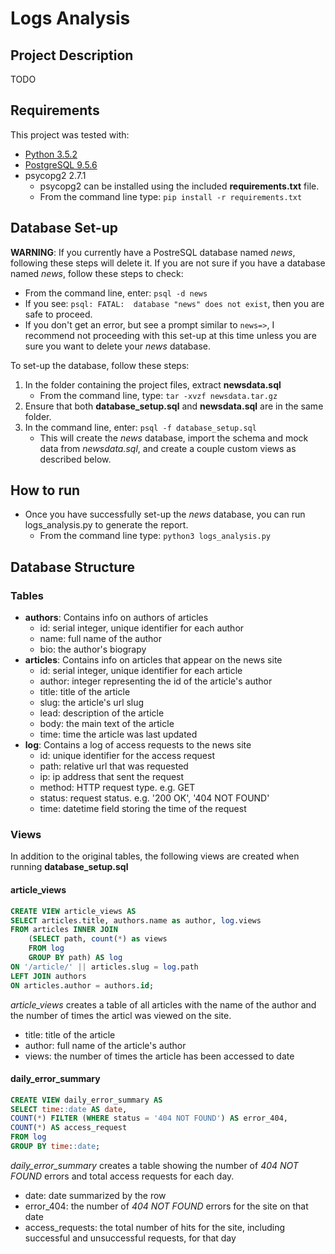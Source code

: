 # Logs Analysis

## Project Description

TODO

## Requirements
This project was tested with:
- [Python 3.5.2](https://www.python.org/downloads/)
- [PostgreSQL 9.5.6](https://www.postgresql.org/download/)
- psycopg2 2.7.1
  - psycopg2 can be installed using the included **requirements.txt** file.
  - From the command line type: `pip install -r requirements.txt`

## Database Set-up
**WARNING**: If you currently have a PostreSQL database named *news*, following these steps will delete it. If you are not sure if you have a database named *news*, follow these steps to check:
- From the command line, enter: `psql -d news`
- If you see: `psql: FATAL:  database "news" does not exist`, then you are safe to proceed.
- If you don't get an error, but see a prompt similar to `news=>`, I recommend not proceeding with this set-up at this time unless you are sure you want to delete your *news* database.

To set-up the database, follow these steps:
1. In the folder containing the project files, extract **newsdata.sql**
   - From the command line, type: `tar -xvzf newsdata.tar.gz`
2. Ensure that both **database_setup.sql** and **newsdata.sql** are in the same folder.
3. In the command line, enter: `psql -f database_setup.sql`
   - This will create the *news* database, import the schema and mock data from *newsdata.sql*, and create a couple custom views as described below. 

## How to run
- Once you have successfully set-up the *news* database, you can run logs_analysis.py to generate the report.
  - From the command line type: `python3 logs_analysis.py`

## Database Structure

### Tables

- **authors**: Contains info on authors of articles
  - id: serial integer, unique identifier for each author
  - name: full name of the author
  - bio: the author's biograpy
- **articles**: Contains info on articles that appear on the news site
  - id: serial integer, unique identifier for each article
  - author: integer representing the id of the article's author
  - title: title of the article
  - slug: the article's url slug
  - lead: description of the article
  - body: the main text of the article
  - time: time the article was last updated
- **log**: Contains a log of access requests to the news site
  - id: unique identifier for the access request
  - path: relative url that was requested
  - ip: ip address that sent the request
  - method: HTTP request type. e.g. GET
  - status: request status. e.g. '200 OK', '404 NOT FOUND'
  - time: datetime field storing the time of the request

### Views

In addition to the original tables, the following views are created when running **database_setup.sql**

#### article_views
```sql
CREATE VIEW article_views AS 
SELECT articles.title, authors.name as author, log.views
FROM articles INNER JOIN
    (SELECT path, count(*) as views
    FROM log 
    GROUP BY path) AS log
ON '/article/' || articles.slug = log.path
LEFT JOIN authors 
ON articles.author = authors.id;
```

*article_views* creates a table of all articles with the name of the author and the number of times the articl was viewed on the site.
- title: title of the article
- author: full name of the article's author
- views: the number of times the article has been accessed to date 

#### daily_error_summary
```sql
CREATE VIEW daily_error_summary AS
SELECT time::date AS date,
COUNT(*) FILTER (WHERE status = '404 NOT FOUND') AS error_404,
COUNT(*) AS access_request
FROM log
GROUP BY time::date;
```

*daily_error_summary* creates a table showing the number of *404 NOT FOUND* errors and total access requests for each day.
- date: date summarized by the row
- error_404: the number of *404 NOT FOUND* errors for the site on that date
- access_requests: the total number of hits for the site, including successful and unsuccessful requests, for that day

